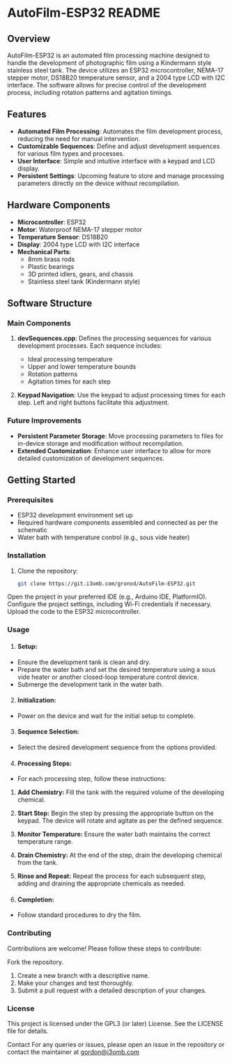 # AutoFilm-ESP32 README

## Overview

AutoFilm-ESP32 is an automated film processing machine designed to handle the development of photographic film using a Kindermann style stainless steel tank. The device utilizes an ESP32 microcontroller, NEMA-17 stepper motor, DS18B20 temperature sensor, and a 2004 type LCD with I2C interface. The software allows for precise control of the development process, including rotation patterns and agitation timings.

## Features

- **Automated Film Processing**: Automates the film development process, reducing the need for manual intervention.
- **Customizable Sequences**: Define and adjust development sequences for various film types and processes.
- **User Interface**: Simple and intuitive interface with a keypad and LCD display.
- **Persistent Settings**: Upcoming feature to store and manage processing parameters directly on the device without recompilation.

## Hardware Components

- **Microcontroller**: ESP32
- **Motor**: Waterproof NEMA-17 stepper motor
- **Temperature Sensor**: DS18B20
- **Display**: 2004 type LCD with I2C interface
- **Mechanical Parts**: 
  - 8mm brass rods
  - Plastic bearings
  - 3D printed idlers, gears, and chassis
  - Stainless steel tank (Kindermann style)

## Software Structure

### Main Components

1. **devSequences.cpp**: Defines the processing sequences for various development processes. Each sequence includes:
   - Ideal processing temperature
   - Upper and lower temperature bounds
   - Rotation patterns
   - Agitation times for each step

2. **Keypad Navigation**: Use the keypad to adjust processing times for each step. Left and right buttons facilitate this adjustment.

### Future Improvements

- **Persistent Parameter Storage**: Move processing parameters to files for in-device storage and modification without recompilation.
- **Extended Customization**: Enhance user interface to allow for more detailed customization of development sequences.

## Getting Started

### Prerequisites

- ESP32 development environment set up
- Required hardware components assembled and connected as per the schematic
- Water bath with temperature control (e.g., sous vide heater)

### Installation

1. Clone the repository:
   ```bash
   git clone https://git.i3omb.com/gronod/AutoFilm-ESP32.git
Open the project in your preferred IDE (e.g., Arduino IDE, PlatformIO).
Configure the project settings, including Wi-Fi credentials if necessary.
Upload the code to the ESP32 microcontroller.

### Usage
1. #### Setup:

 - Ensure the development tank is clean and dry.
 - Prepare the water bath and set the desired temperature using a sous vide heater or another closed-loop temperature control device.
 - Submerge the development tank in the water bath.

2. #### Initialization:

 - Power on the device and wait for the initial setup to complete.
3. #### Sequence Selection:

 - Select the desired development sequence from the options provided.
4. #### Processing Steps:

 - For each processing step, follow these instructions:
  1. **Add Chemistry:** Fill the tank with the required volume of the developing chemical.
  2. **Start Step:** Begin the step by pressing the appropriate button on the keypad. The device will rotate and agitate as per the defined sequence.
  3. **Monitor Temperature:** Ensure the water bath maintains the correct temperature range.
  4. **Drain Chemistry:** At the end of the step, drain the developing chemical from the tank.
  5. **Rinse and Repeat:** Repeat the process for each subsequent step, adding and draining the appropriate chemicals as needed.

5. #### Completion:

 - Follow standard procedures to dry the film.

### Contributing
Contributions are welcome! Please follow these steps to contribute:

Fork the repository.
1. Create a new branch with a descriptive name.
2. Make your changes and test thoroughly.
3. Submit a pull request with a detailed description of your changes.

### License
This project is licensed under the GPL3 (or later) License. See the LICENSE file for details.

Contact
For any queries or issues, please open an issue in the repository or contact the maintainer at gordon@i3omb.com